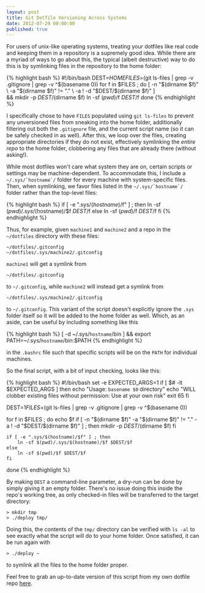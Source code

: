 ```yaml
---
layout: post
title: Git Dotfile Versioning Across Systems
date: 2012-07-29 00:00:00
published: true
---
```


For users of unix-like operating systems, treating your dotfiles like
real code and keeping them in a repository is a supremely good idea.
While there are a myriad of ways to go about this, the typical (albeit
destructive) way to do this is by symlinking files in the repository
to the home folder:

{% highlight bash %}
#!/bin/bash
DEST=$HOME
FILES=$(git ls-files | grep -v .gitignore | grep -v ^$(basename $0)$)
for f in $FILES ; do
    [ -n "$(dirname $f)" \
      -a "$(dirname $f)" != "." \
      -a ! -d "$DEST/$(dirname $f)" ] \
    && mkdir -p $DEST/$(dirname $f)
    ln -sf $(pwd)/$f $DEST/$f
done
{% endhighlight %}

I specifically chose to have `FILES` populated using `git ls-files` to
prevent any unversioned files from sneaking into the home folder,
additionally filtering out both the `.gitignore` file, and the current
script name (so it can be safely checked in as well).  After this, we
loop over the files, creating appropriate directories if they do not
exist, effectively symlinking the *entire repo* to the home folder,
clobbering any files that are already there (without asking!).

While most dotfiles won't care what system they are on, certain
scripts or settings may be machine-dependent.  To accommodate this, I
include a ``~/.sys/`hostname`/`` folder for every machine with
system-specific files.  Then, when symlinking, we favor files listed
in the ``~/.sys/`hostname`/`` folder rather than the top-level files:

{% highlight bash %}
if [ -e ".sys/$(hostname)/$f" ] ; then
    ln -sf $(pwd)/.sys/$(hostname)/$f $DEST/$f
else
    ln -sf $(pwd)/$f $DEST/$f
fi
{% endhighlight %}

Thus, for example, given `machine1` and `machine2` and a repo in the
`~/dotfiles` directory with these files:

	~/dotfiles/.gitconfig
	~/dotfiles/.sys/machine2/.gitconfig

`machine1` will get a symlink from

    ~/dotfiles/.gitconfig

to `~/.gitconfig`, while `machine2` will instead get a symlink from

    ~/dotfiles/.sys/machine2/.gitconfig

to `~/.gitconfig`.  This variant of the script doesn't explicitly
ignore the `.sys` folder itself so it will be added to the home folder
as well.  Which, as an aside, can be useful by including something
like this

{% highlight bash %}
[ -d ~/.sys/`hostname`/bin ] && export PATH=~/.sys/`hostname`/bin:$PATH
{% endhighlight %}

in the `.bashrc` file such that specific scripts will be on the `PATH`
for individual machines.

So the final script, with a bit of input checking, looks like this:

{% highlight bash %}
#!/bin/bash
set -e
EXPECTED_ARGS=1
if [ $# -lt $EXPECTED_ARGS ]
then
    echo "Usage: `basename $0` directory"
    echo "WILL clobber existing files without permission: Use at your own risk"
    exit 65
fi

DEST=$1
FILES=$(git ls-files | grep -v .gitignore | grep -v ^$(basename $0)$)

for f in $FILES ; do
    echo $f
    if [ -n "$(dirname $f)" -a "$(dirname $f)" != "." -a ! -d "$DEST/$(dirname $f)" ] ; then
        mkdir -p $DEST/$(dirname $f)
    fi

    if [ -e ".sys/$(hostname)/$f" ] ; then
        ln -sf $(pwd)/.sys/$(hostname)/$f $DEST/$f
    else
        ln -sf $(pwd)/$f $DEST/$f
    fi
done
{% endhighlight %}

By making `DEST` a command-line parameter, a dry-run can be done by
simply giving it an empty folder.  There's no issue doing this inside
the repo's working tree, as only checked-in files will be transferred
to the target directory:

    > mkdir tmp
    > ./deploy tmp/

Doing this, the contents of the `tmp/` directory can be verified with
`ls -al` to see exactly what the script will do to your home folder.
Once satisfied, it can be run again with

    > ./deploy ~

to symlink all the files to the home folder proper.

Feel free to grab an up-to-date version of this script from my own
dotfile repo [here][1].

[1]: https://github.com/malloc47/config/blob/master/deploy

